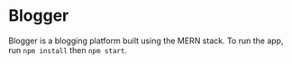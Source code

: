 # Blogger

Blogger is a blogging platform built using the MERN stack. To run the app, run `npm install` then `npm start`.
